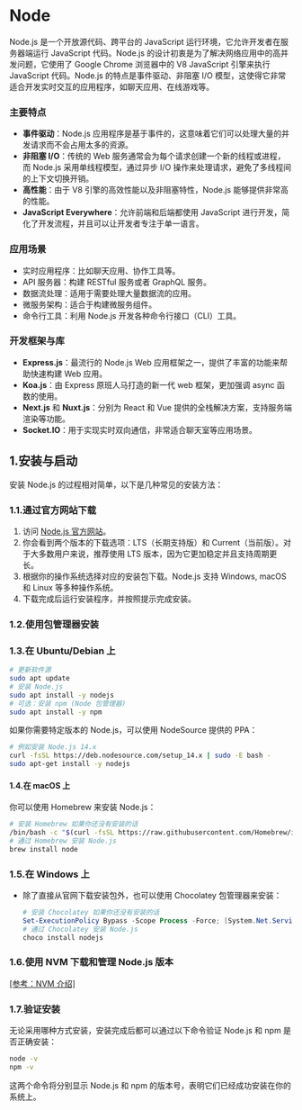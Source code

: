 # Node

Node.js 是一个开放源代码、跨平台的 JavaScript 运行环境，它允许开发者在服务器端运行 JavaScript 代码。Node.js 的设计初衷是为了解决网络应用中的高并发问题，它使用了 Google Chrome 浏览器中的 V8 JavaScript 引擎来执行 JavaScript 代码。Node.js 的特点是事件驱动、非阻塞 I/O 模型，这使得它非常适合开发实时交互的应用程序，如聊天应用、在线游戏等。

### 主要特点

- **事件驱动**：Node.js 应用程序是基于事件的，这意味着它们可以处理大量的并发请求而不会占用太多的资源。
- **非阻塞 I/O**：传统的 Web 服务通常会为每个请求创建一个新的线程或进程，而 Node.js 采用单线程模型，通过异步 I/O 操作来处理请求，避免了多线程间的上下文切换开销。
- **高性能**：由于 V8 引擎的高效性能以及非阻塞特性，Node.js 能够提供非常高的性能。
- **JavaScript Everywhere**：允许前端和后端都使用 JavaScript 进行开发，简化了开发流程，并且可以让开发者专注于单一语言。

### 应用场景

- 实时应用程序：比如聊天应用、协作工具等。
- API 服务器：构建 RESTful 服务或者 GraphQL 服务。
- 数据流处理：适用于需要处理大量数据流的应用。
- 微服务架构：适合于构建微服务组件。
- 命令行工具：利用 Node.js 开发各种命令行接口（CLI）工具。

### 开发框架与库

- **Express.js**：最流行的 Node.js Web 应用框架之一，提供了丰富的功能来帮助快速构建 Web 应用。
- **Koa.js**：由 Express 原班人马打造的新一代 web 框架，更加强调 async 函数的使用。
- **Next.js** 和 **Nuxt.js**：分别为 React 和 Vue 提供的全栈解决方案，支持服务端渲染等功能。
- **Socket.IO**：用于实现实时双向通信，非常适合聊天室等应用场景。

## 1.安装与启动

安装 Node.js 的过程相对简单，以下是几种常见的安装方法：

### 1.1.通过官方网站下载

1. 访问 [Node.js 官方网站](https://nodejs.org/)。
2. 你会看到两个版本的下载选项：LTS（长期支持版）和 Current（当前版）。对于大多数用户来说，推荐使用 LTS 版本，因为它更加稳定并且支持周期更长。
3. 根据你的操作系统选择对应的安装包下载。Node.js 支持 Windows, macOS 和 Linux 等多种操作系统。
4. 下载完成后运行安装程序，并按照提示完成安装。

### 1.2.使用包管理器安装

### 1.3.在 Ubuntu/Debian 上

```bash
# 更新软件源
sudo apt update
# 安装 Node.js
sudo apt install -y nodejs
# 可选：安装 npm (Node 包管理器)
sudo apt install -y npm
```

如果你需要特定版本的 Node.js，可以使用 NodeSource 提供的 PPA：

```bash
# 例如安装 Node.js 14.x
curl -fsSL https://deb.nodesource.com/setup_14.x | sudo -E bash -
sudo apt-get install -y nodejs
```

#### 1.4.在 macOS 上

你可以使用 Homebrew 来安装 Node.js：

```bash
# 安装 Homebrew 如果你还没有安装的话
/bin/bash -c "$(curl -fsSL https://raw.githubusercontent.com/Homebrew/install/main/install.sh)"
# 通过 Homebrew 安装 Node.js
brew install node
```

### 1.5.在 Windows 上

- 除了直接从官网下载安装包外，也可以使用 Chocolatey 包管理器来安装：
  ```powershell
  # 安装 Chocolatey 如果你还没有安装的话
  Set-ExecutionPolicy Bypass -Scope Process -Force; [System.Net.ServicePointManager]::SecurityProtocol = [System.Net.ServicePointManager]::SecurityProtocol -bor 3072; iex ((New-Object System.Net.WebClient).DownloadString('https://community.chocolatey.org/install.ps1'))
  # 通过 Chocolatey 安装 Node.js
  choco install nodejs
  ```

### 1.6.使用 NVM 下载和管理 Node.js 版本

[[参考：NVM 介绍]](./Nvm.md)

### 1.7.验证安装

无论采用哪种方式安装，安装完成后都可以通过以下命令验证 Node.js 和 npm 是否正确安装：

```bash
node -v
npm -v
```

这两个命令将分别显示 Node.js 和 npm 的版本号，表明它们已经成功安装在你的系统上。
